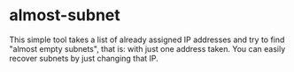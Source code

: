 # almost-subnet

This simple tool takes a list of already assigned IP addresses and try to find "almost empty subnets", that is: with just one address taken.
You can easily recover subnets by just changing that IP.  
